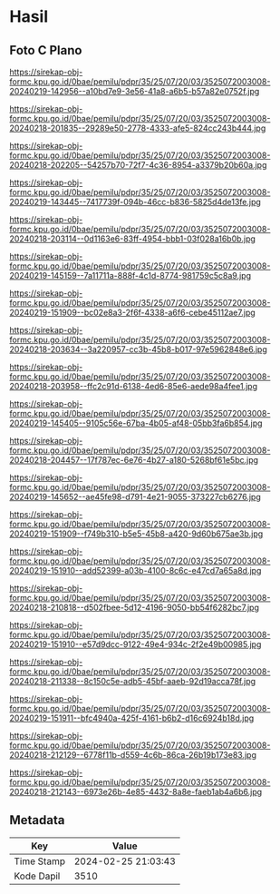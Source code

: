 # Hasil

## Foto C Plano

https://sirekap-obj-formc.kpu.go.id/0bae/pemilu/pdpr/35/25/07/20/03/3525072003008-20240219-142956--a10bd7e9-3e56-41a8-a6b5-b57a82e0752f.jpg

https://sirekap-obj-formc.kpu.go.id/0bae/pemilu/pdpr/35/25/07/20/03/3525072003008-20240218-201835--29289e50-2778-4333-afe5-824cc243b444.jpg

https://sirekap-obj-formc.kpu.go.id/0bae/pemilu/pdpr/35/25/07/20/03/3525072003008-20240218-202205--54257b70-72f7-4c36-8954-a3379b20b60a.jpg

https://sirekap-obj-formc.kpu.go.id/0bae/pemilu/pdpr/35/25/07/20/03/3525072003008-20240219-143445--7417739f-094b-46cc-b836-5825d4de13fe.jpg

https://sirekap-obj-formc.kpu.go.id/0bae/pemilu/pdpr/35/25/07/20/03/3525072003008-20240218-203114--0d1163e6-83ff-4954-bbb1-03f028a16b0b.jpg

https://sirekap-obj-formc.kpu.go.id/0bae/pemilu/pdpr/35/25/07/20/03/3525072003008-20240219-145159--7a11711a-888f-4c1d-8774-981759c5c8a9.jpg

https://sirekap-obj-formc.kpu.go.id/0bae/pemilu/pdpr/35/25/07/20/03/3525072003008-20240219-151909--bc02e8a3-2f6f-4338-a6f6-cebe45112ae7.jpg

https://sirekap-obj-formc.kpu.go.id/0bae/pemilu/pdpr/35/25/07/20/03/3525072003008-20240218-203634--3a220957-cc3b-45b8-b017-97e5962848e6.jpg

https://sirekap-obj-formc.kpu.go.id/0bae/pemilu/pdpr/35/25/07/20/03/3525072003008-20240218-203958--ffc2c91d-6138-4ed6-85e6-aede98a4fee1.jpg

https://sirekap-obj-formc.kpu.go.id/0bae/pemilu/pdpr/35/25/07/20/03/3525072003008-20240219-145405--9105c56e-67ba-4b05-af48-05bb3fa6b854.jpg

https://sirekap-obj-formc.kpu.go.id/0bae/pemilu/pdpr/35/25/07/20/03/3525072003008-20240218-204457--17f787ec-6e76-4b27-a180-5268bf61e5bc.jpg

https://sirekap-obj-formc.kpu.go.id/0bae/pemilu/pdpr/35/25/07/20/03/3525072003008-20240219-145652--ae45fe98-d791-4e21-9055-373227cb6276.jpg

https://sirekap-obj-formc.kpu.go.id/0bae/pemilu/pdpr/35/25/07/20/03/3525072003008-20240219-151909--f749b310-b5e5-45b8-a420-9d60b675ae3b.jpg

https://sirekap-obj-formc.kpu.go.id/0bae/pemilu/pdpr/35/25/07/20/03/3525072003008-20240219-151910--add52399-a03b-4100-8c6c-e47cd7a65a8d.jpg

https://sirekap-obj-formc.kpu.go.id/0bae/pemilu/pdpr/35/25/07/20/03/3525072003008-20240218-210818--d502fbee-5d12-4196-9050-bb54f6282bc7.jpg

https://sirekap-obj-formc.kpu.go.id/0bae/pemilu/pdpr/35/25/07/20/03/3525072003008-20240219-151910--e57d9dcc-9122-49e4-934c-2f2e49b00985.jpg

https://sirekap-obj-formc.kpu.go.id/0bae/pemilu/pdpr/35/25/07/20/03/3525072003008-20240218-211338--8c150c5e-adb5-45bf-aaeb-92d19acca78f.jpg

https://sirekap-obj-formc.kpu.go.id/0bae/pemilu/pdpr/35/25/07/20/03/3525072003008-20240219-151911--bfc4940a-425f-4161-b6b2-d16c6924b18d.jpg

https://sirekap-obj-formc.kpu.go.id/0bae/pemilu/pdpr/35/25/07/20/03/3525072003008-20240218-212129--6778f11b-d559-4c6b-86ca-26b19b173e83.jpg

https://sirekap-obj-formc.kpu.go.id/0bae/pemilu/pdpr/35/25/07/20/03/3525072003008-20240218-212143--6973e26b-4e85-4432-8a8e-faeb1ab4a6b6.jpg


## Metadata

| Key        | Value               |
| ---------- | ------------------- |
| Time Stamp | 2024-02-25 21:03:43 |
| Kode Dapil | 3510                |



